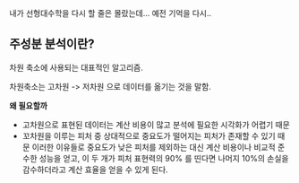내가 선형대수학을 다시 할 줄은 몰랐는데... 예전 기억을 다시..

## 주성분 분석이란?
차원 축소에 사용되는 대표적인 알고리즘.

차원축소는 고차원 -> 저차원 으로 데이터를 옮기는 것을 말함.

**왜 필요할까**
 - 고차원으로 표현된 데이터는 계산 비용이 많고 분석에 필요한 시각화가 어렵기 때문
 - 꼬차원을 이루는 피처 중 상대적으로 중요도가 떨어지는 피처가 존재할 수 있기 때문
이러한 이유들로 중요도가 낮은 피처를 제외하는 대신 계산 비용이나 비교적 준수한 성능을 얻고,
이 두 개가 피처 표현력의 90% 를 띤다면 나머지 10%의 손실을 감수하더라고 계산 효율을 얻을 수 있게 된다.

